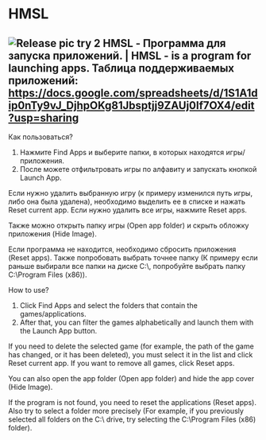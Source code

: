 # HMSL

![Release pic try 2](https://user-images.githubusercontent.com/88943677/175745425-e91d4335-e237-4a94-9a36-7990a5b0635a.png)
HMSL - Программа для запуска приложений. | HMSL - is a program for launching apps.
Таблица поддерживаемых приложений: https://docs.google.com/spreadsheets/d/1S1A1dip0nTy9vJ_DjhpOKg81Jbsptjj9ZAUj0If7OX4/edit?usp=sharing
---
Как пользоваться? 
1. Нажмите Find Apps и выберите папки, в которых находятся игры/приложения.
2. После можете отфильтровать игры по алфавиту и запускать кнопкой Launch App.

<p>Если нужно удалить выбранную игру (к примеру изменился путь игры, либо она была удалена), необходимо выделить ее в списке и нажать Reset current app. 
Если нужно удалить все игры, нажмите Reset apps.
<p>Также можно открыть папку игры (Open app folder) и скрыть обложку приложения (Hide Image).</p>
Если программа не находится, необходимо сбросить приложения (Reset apps). Также попробовать выбрать точнее папку (К примеру если раньше выбирали все папки на диске C:\, попробуйте выбрать папку C:\Program Files (x86)).<p>

How to use?
1. Click Find Apps and select the folders that contain the games/applications.
2. After that, you can filter the games alphabetically and launch them with the Launch App button.

<p>If you need to delete the selected game (for example, the path of the game has changed, or it has been deleted), you must select it in the list and click Reset current 
app. If you want to remove all games, click Reset apps.
<p>You can also open the app folder (Open app folder) and hide the app cover (Hide Image).</p>
If the program is not found, you need to reset the applications (Reset apps). Also try to select a folder more precisely (For example, if you previously selected all folders on the C:\ drive, try selecting the C:\Program Files (x86) folder).</p>
